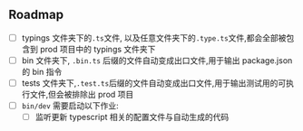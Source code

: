## Roadmap

- [ ] typings 文件夹下的`.ts`文件, 以及任意文件夹下的`.type.ts`文件,都会全部被包含到 prod 项目中的 typings 文件夹下
- [ ] bin 文件夹下, `.bin.ts` 后缀的文件自动变成出口文件,用于输出 package.json 的 bin 指令
- [ ] tests 文件夹下,`.test.ts`后缀的文件自动变成出口文件,用于输出测试用的可执行文件,但会被排除出 prod 项目
- [ ] `bin/dev` 需要启动以下作业:
  - [ ] 监听更新 typescript 相关的配置文件与自动生成的代码
